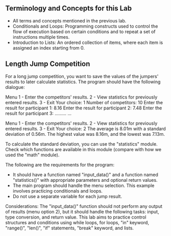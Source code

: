 ## Terminology and Concepts for this Lab

- All terms and concepts mentioned in the previous lab.
- Conditionals and Loops: Programming constructs used to control the flow of execution based on certain conditions and to repeat a set of instructions multiple times.
- Introduction to Lists: An ordered collection of items, where each item is assigned an index starting from 0.

## Length Jump Competition

For a long jump competition, you want to save the values of the jumpers' results to later calculate statistics. The program should have the following dialogue:

Menu
1 - Enter the competitors' results.
2 - View statistics for previously entered results.
3 - Exit
Your choice: 1
Number of competitors: 10
Enter the result for participant 1: 8.16
Enter the result for participant 2: 7.48
Enter the result for participant 3: .........
...<back to the menu>

Menu
1 - Enter the competitors' results.
2 - View statistics for previously entered results.
3 - Exit
Your choice: 2
The average is 8.01m with a standard deviation of 0.56m. The highest value was 8.16m, and the lowest was 7.13m.

To calculate the standard deviation, you can use the "statistics" module. Check which functions are available in this module (compare with how we used the "math" module).

The following are the requirements for the program:
- It should have a function named "input_data()" and a function named "statistics()" with appropriate parameters and optional return values.
- The main program should handle the menu selection. This example involves practicing conditionals and loops.
- Do not use a separate variable for each jump result.

Considerations: The "input_data()" function should not perform any output of results (menu option 2), but it should handle the following tasks: input, type conversion, and return value. This lab aims to practice control structures and conditions using while loops, for loops, "in" keyword, "range()", "len()", "if" statements, "break" keyword, and lists.
